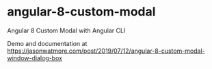 # angular-8-custom-modal

Angular 8 Custom Modal with Angular CLI

Demo and documentation at https://jasonwatmore.com/post/2019/07/12/angular-8-custom-modal-window-dialog-box